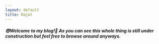```yaml
---
layout: default
title: Rajat
---
```

<h5 class="index-page">😎<span class="not-error">Welcome to my blog!</span>🧐 As you can see this whole thing is <span class="error">still under construction</span> but feel free to browse around anyways.</h5>

<br>

<div class="picture-otd-holder" align="center"></div>
